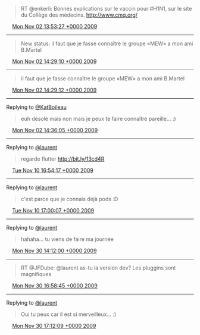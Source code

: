 > RT @enkerli: Bonnes explications sur le vaccin pour #H1N1, sur le site du Collège des médecins. http://www.cmq.org/

<img src="/media/tweet.ico" width="12" /> [Mon Nov 02 13:53:27 +0000 2009](https://twitter.com/eduplessis/status/5363277661)

----

> New status: il faut que je fasse connaître le groupe «MEW» a mon ami B.Martel

<img src="/media/tweet.ico" width="12" /> [Mon Nov 02 14:29:10 +0000 2009](https://twitter.com/eduplessis/status/5364003704)

----

> il faut que je fasse connaître le groupe «MEW» a mon ami B.Martel

<img src="/media/tweet.ico" width="12" /> [Mon Nov 02 14:29:12 +0000 2009](https://twitter.com/eduplessis/status/5364004404)

----

Replying to [@KatBoileau](https://twitter.com/KatBoileau/status/5364127693)

> euh désolé mais non mais je peux te faire connaître pareille... :)

<img src="/media/tweet.ico" width="12" /> [Mon Nov 02 14:36:05 +0000 2009](https://twitter.com/eduplessis/status/5364151656)

----

Replying to [@laurent](https://twitter.com/marsuzero/status/5593193378)

>  regarde flutter   http://bit.ly/13cd4R

<img src="/media/tweet.ico" width="12" /> [Tue Nov 10 16:54:17 +0000 2009](https://twitter.com/eduplessis/status/5593242403)

----

Replying to [@laurent](https://twitter.com/marsuzero/status/5593274968)

> c'est parce que je connais déjà pods  :D

<img src="/media/tweet.ico" width="12" /> [Tue Nov 10 17:00:07 +0000 2009](https://twitter.com/eduplessis/status/5593386280)

----

Replying to [@laurent](https://twitter.com/marsuzero/status/6202123219)

> hahaha... tu viens de faire ma journée

<img src="/media/tweet.ico" width="12" /> [Mon Nov 30 14:12:00 +0000 2009](https://twitter.com/eduplessis/status/6202151677)

----

> RT @JFDube: @laurent as-tu la version dev? Les pluggins sont magnifiques

<img src="/media/tweet.ico" width="12" /> [Mon Nov 30 16:58:45 +0000 2009](https://twitter.com/eduplessis/status/6206612768)

----

Replying to [@laurent](https://twitter.com/marsuzero/status/6206833798)

> Oui tu peux car il est si merveilleux...    :)

<img src="/media/tweet.ico" width="12" /> [Mon Nov 30 17:12:09 +0000 2009](https://twitter.com/eduplessis/status/6206979841)